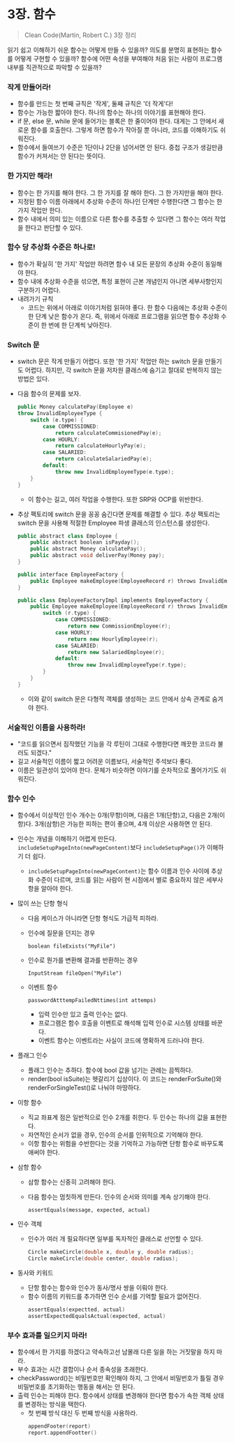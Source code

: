 # 3장. 함수

> Clean Code(Martin, Robert C.) 3장 정리

읽기 쉽고 이해하기 쉬운 함수는 어떻게 만들 수 있을까? 의도를 분명히 표현하는 함수를 어떻게 구현할 수 있을까? 함수에 어떤 속성을 부여해야 처음 읽는 사람이 프로그램 내부를 직관적으로 파악할 수 있을까?

### 작게 만들어라!

- 함수를 만드는 첫 번째 규칙은 '작게', 둘째 규칙은 '더 작게'다!
- 함수는 가능한 짧아야 한다. 하나의 함수는 하나의 이야기를 표현해야 한다.
- if 문, else 문, while 문에 들어가는 블록은 한 줄이어야 한다. 대게는 그 안에서 새로운 함수를 호출한다. 그렇게 하면 함수가 작아질 뿐 아니라, 코드를 이해하기도 쉬워진다.
- 함수에서 들여쓰기 수준은 1단이나 2단을 넘어서면 안 된다. 중첩 구조가 생길만큼 함수가 커져서는 안 된다는 뜻이다.

### 한 가지만 해라!

- 함수는 한 가지를 해야 한다. 그 한 가지를 잘 해야 한다. 그 한 가지만을 해야 한다.
- 지정된 함수 이름 아래에서 추상화 수준이 하나인 단계만 수행한다면 그 함수는 한 가지 작업만 한다.
- 함수 내에서 의미 있는 이름으로 다른 함수를 추출할 수 있다면 그 함수는 여러 작업을 한다고 판단할 수 있다.

### 함수 당 추상화 수준은 하나로!

- 함수가 확실히 '한 가지' 작업만 하려면 함수 내 모든 문장의 추상화 수준이 동일해야 한다.
- 함수 내에 추상화 수준을 섞으면, 특정 표현이 근본 개념인지 아니면 세부사항인지 구분하기 어렵다.
- 내려가기 규칙
  + 코드는 위에서 아래로 이야기처럼 읽혀야 좋다. 한 함수 다음에는 추상화 수준이 한 단계 낮은 함수가 온다. 즉, 위에서 아래로 프로그램을 읽으면 함수 추상화 수준이 한 번에 한 단계씩 낮아진다.

### Switch 문

- switch 문은 작게 만들기 어렵다. 또한 '한 가지' 작업만 하는 switch 문을 만들기도 어렵다. 하지만, 각 switch 문을 저차원 클래스에 숨기고 절대로 반복하지 않는 방법은 있다.
- 다음 함수의 문제를 보자.
    ```C++
    public Money calculatePay(Employee e)
    throw InvalidEmployeeType {
        switch (e.type) {
            case COMMISSIONED:
                return calculateCommisionedPay(e);
            case HOURLY:
                return calculateHourlyPay(e);
            case SALARIED:
                return calculateSalariedPay(e);
            default:
                throw new InvalidEmployeeType(e.type);
        }
    }
    ```
    + 이 함수는 길고, 여러 작업을 수행한다. 또한 SRP와 OCP를 위반한다. 

- 추상 팩토리에 switch 문을 꽁꽁 숨긴다면 문제를 해결할 수 있다. 추상 팩토리는 switch 문을 사용해 적절한 Employee 파생 클래스의 인스턴스를 생성한다.
  
    ```C++
    public abstract class Employee {
        public abstract boolean isPayday();
        public abstract Money calculatePay();
        public abstract void deliverPay(Money pay);
    }

    public interface EmployeeFactory {
        public Employee makeEmployee(EmployeeRecord r) throws InvalidEmployeeType;
    }

    public class EmployeeFactoryImpl implements EmployeeFactory {
        public Employee makeEmployee(EmployeeRecord r) throws InvalidEmplooyeeType {
            switch (r.type) {
                case COMMISSIONED:
                    return new CommissionEmployee(r);
                case HOURLY:
                    return new HourlyEmployee(r);
                case SALARIED:
                    return new SalariedEmployee(r);
                default:
                    throw new InvalidEmployeeType(r.type);
            }
        }
    }

    ```

    + 이와 같이 switch 문은 다형적 객체를 생성하는 코드 안에서 상속 관계로 숨겨야 한다.

### 서술적인 이름을 사용하라!

- "코드를 읽으면서 짐작했던 기능을 각 루틴이 그대로 수행한다면 깨끗한 코드라 불러도 되겠다."
- 길고 서술적인 이름이 짧고 어려운 이름보다, 서술적인 주석보다 좋다.
- 이름은 일관성이 있어야 한다. 문체가 비슷하면 이야기를 순차적으로 풀어가기도 쉬워진다.

### 함수 인수

- 함수에서 이상적인 인수 개수는 0개(무항)이며, 다음은 1개(단항)고, 다음은 2개(이항)다. 3개(삼항)은 가능한 피하는 편이 좋으며, 4개 이상은 사용하면 안 된다.
- 인수는 개념을 이해하기 어렵게 만든다. `includeSetupPageInto(newPageContent)`보다 `includeSetupPage()`가 이해하기 더 쉽다.
  + `includeSetupPageInto(newPageContent)`는 함수 이름과 인수 사이에 추상화 수준이 다르며, 코드를 읽는 사람이 현 시점에서 별로 중요하지 않은 세부사항을 알아야 한다.

- 많이 쓰는 단항 형식
  + 다음 케이스가 아니라면 단항 형식도 가급적 피하라.
  + 인수에 질문을 던지는 경우
  
    `boolean fileExists("MyFile")`

  + 인수로 뭔가를 변환해 결과를 반환하는 경우

    `InputStream fileOpen("MyFile")`

  + 이벤트 함수

    `passwordAtttempFailedNttimes(int attemps)`

    * 입력 인수만 있고 출력 인수는 없다.
    * 프로그램은 함수 호출을 이벤트로 해석해 입력 인수로 시스템 상태를 바꾼다.
    * 이벤트 함수는 이벤트라는 사실이 코드에 명확하게 드러나야 한다.

- 플래그 인수
  + 플래그 인수는 추하다. 함수에 bool 값을 넘기는 관례는 끔찍하다.
  + render(bool isSuite)는 헷갈리기 십상이다. 이 코드는 renderForSuite()와 renderForSingleTest()로 나눠야 마땅하다.

- 이항 함수
  + 직교 좌표계 점은 일반적으로 인수 2개를 취한다. 두 인수는 하나의 값을 표현한다.
  + 자연적인 순서가 없을 경우, 인수의 순서를 인위적으로 기억해야 한다.
  + 이항 함수는 위험을 수반한다는 것을 기억하고 가능하면 단항 함수로 바꾸도록 애써야 한다.

- 삼항 함수
  + 삼항 함수는 신중히 고려해야 한다.
  + 다음 함수는 멈칫하게 만든다. 인수의 순서와 의미를 계속 상기해야 한다.

    `assertEquals(message, expected, actual)`

- 인수 객체
  + 인수가 여러 개 필요하다면 일부를 독자적인 클래스로 선언할 수 있다.
    
    ```C++
    Circle makeCircle(double x, double y, double radius);
    Circle makeCircle(double center, double radius);
    ```

- 동사와 키워드
  + 단항 함수는 함수와 인수가 동사/명사 쌍을 이뤄야 한다.
  + 함수 이름의 키워드를 추가하면 인수 순서를 기억할 필요가 없어진다.
    ```C++
    assertEquals(expectted, actual)
    assertExpectedEqualsActual(expected, actual)
    ```

### 부수 효과를 일으키지 마라!

- 함수에서 한 가지를 하겠다고 약속하고선 남몰래 다른 일을 하는 거짓말을 하지 마라.
- 부수 효과는 시간 결합이나 순서 종속성을 초래한다.
- checkPassword()는 비밀번호만 확인해야 하지, 그 안에서 비밀번호가 틀릴 경우 비밀번호를 초기화하는 행동을 해서는 안 된다.
- 출력 인수는 피해야 한다. 함수에서 상태를 변경해야 한다면 함수가 속한 객체 상태를 변경하는 방식을 택한다.
  + 첫 번째 방식 대신 두 번째 방식을 사용하라.
    ```C++
    appendFooter(report)
    report.appendFootter()
    ```

